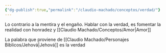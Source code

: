 ```yaml
---
{"dg-publish":true,"permalink":"/claudio-machado/conceptos/verdad/"}
---
```


Lo contrario a la mentira y el engaño.
Hablar con la verdad, es fomentar la realidad con honradez y [[Claudio Machado/Conceptos/Amor\|Amor]] 

La palabra que proviene de [[Claudio Machado/Personajes Bíblicos/Jehová\|Jehová]] es la verdad 